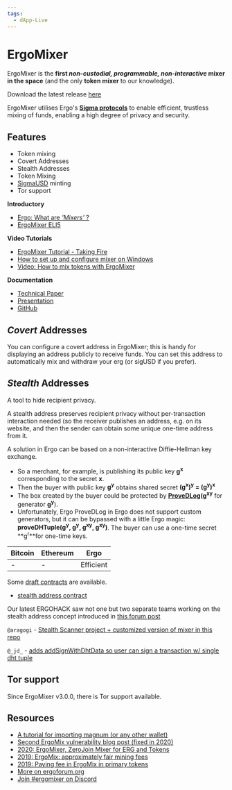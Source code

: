```yaml
---
tags:
  - dApp-Live
---
```


# ErgoMixer

ErgoMixer is the **first *non-custodial, programmable, non-interactive* mixer in the space** (and the only **token mixer** to our knowledge). 

Download the latest release [here](https://github.com/ergoMixer/ergoMixBack/releases)

ErgoMixer utilises Ergo's [**Sigma protocols**](/dev/scs/sigma) to enable efficient, trustless mixing of funds, enabling a high degree of privacy and security.

## Features

- Token mixing
- Covert Addresses
- Stealth Addresses
- Token Mixing
- [SigmaUSD](sigmausd.md) minting
- Tor support
  

**Introductory**

- [Ergo: What are *'Mixers'* ?](https://ergoplatform.org/en/blog/2021-05-19-ergo-what-are-bitcoin-mixers/)
- [ErgoMixer ELI5](https://ergoplatform.org/en/blog/2021-05-12-ergomixer/)

**Video Tutorials**

- [ErgoMixer Tutorial - Taking Fire](https://www.youtube.com/watch?v=Cc3n8CjaGPE)
- [How to set up and configure mixer on Windows](https://www.youtube.com/watch?v=03_2HH82Plw)
- [Video: How to mix tokens with ErgoMixer](https://www.youtube.com/watch?v=T9M6j6xfx4w)

**Documentation**

- [Technical Paper](https://eprint.iacr.org/2020/560.pdf)
- [Presentation](https://ergoplatform.org/docs/CBT_2020_ZeroJoin_Combining_Zerocoin_and_CoinJoin_v3.pdf)
- [GitHub](https://github.com/ergoMixer/)


## *Covert* Addresses

You can configure a covert address in ErgoMixer; this is handy for displaying an address publicly to receive funds. You can set this address to automatically mix and withdraw your erg (or sigUSD if you prefer). 

## *Stealth* Addresses

A tool to hide recipient privacy. 

A stealth address preserves recipient privacy without per-transaction interaction needed (so the receiver publishes an address, e.g. on its website, and then the sender can obtain some unique one-time address from it.

A solution in Ergo can be based on a non-interactive Diffie-Hellman key exchange. 

- So a merchant, for example, is publishing its public key **g<sup>x</sup>** corresponding to the secret **x**. 
- Then the buyer with public key **g<sup>y</sup>** obtains shared secret **(g<sup>x</sup>)<sup>y</sup> = (g<sup>y</sup>)<sup>x</sup>**
- The box created by the buyer could be protected by **[ProveDLog](../../global-functions/#provedlog)(g<sup>xy</sup>** for generator **g<sup>y</sup>**).
- Unfortunately, Ergo ProveDLog in Ergo does not support custom generators, but it can be bypassed with a little Ergo magic: **proveDHTuple(g<sup>y</sup>, g<sup>y</sup>, g<sup>xy</sup>, g<sup>xy</sup>)**. 
The buyer can use a one-time secret **g<sup>r</sup>**for one-time keys.



| Bitcoin           | Ethereum                           | Ergo                                 |
|-------------------|------------------------------------|--------------------------------------|
| - | - | Efficient |

Some [draft contracts](https://www.ergoforum.org/t/stealth-address-contract/255) are available. 

- [stealth address contract](https://www.ergoforum.org/t/stealth-address-contract/255)

Our latest ERGOHACK saw not one but two separate teams working on the stealth address concept introduced in [this forum post](https://www.ergoforum.org/t/stealth-address-contract/255)

`@aragogi` - [Stealth Scanner project + customized version of mixer in this repo](https://github.com/aragogi/Stealth-doc)

`@_jd_` - [adds addSignWithDhtData so user can sign a transaction w/ single dht tuple](https://github.com/ergoplatform/ergo-playgrounds/pull/24)

## Tor support

Since ErgoMixer v3.0.0, there is Tor support available.


## Resources

- [A tutorial for importing magnum (or any other wallet)](https://www.ergoforum.org/t/magnum-wallet-closing-in-20-days/468/6)
- [Second ErgoMix vulnerability blog post (fixed in 2020)](https://blog.plutomonkey.com/2020/09/another-ergomix-vulnerability/) 
- [2020: ErgoMixer, ZeroJoin Mixer for ERG and Tokens](https://www.ergoforum.org/t/ergomixer-zerojoin-mixer-for-erg-and-tokens/318)
- [2019: ErgoMix: approximately fair mining fees](https://www.ergoforum.org/t/ergomix-approximately-fair-mining-fees/110)
- [2019: Paying fee in ErgoMix in primary tokens](https://www.ergoforum.org/t/paying-fee-in-ergomix-in-primary-tokens/73)
- [More on ergoforum.org](https://www.ergoforum.org/search?q=ergomixer)
- [Join #ergomixer on Discord](https://discord.gg/jFZDGqquXE)
